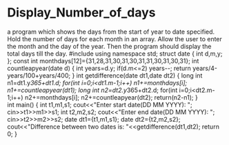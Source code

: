 # Display_Number_of_days
a program which shows the days from the start  of year to date specified. Hold the number of days for  each month in an array. Allow the user to enter the  month and the day of the year. Then the program  should display the total days till the day.
#include<iostream>
using namespace std;
struct date
{
       int d,m,y;
};
const int monthdays[12]={31,28,31,30,31,30,31,31,30,31,30,31};
int countleapyear(date d)
{
    int years=d.y;
    if(d.m<=2)
    years--;
    return years/4-years/100+years/400;
}
int getdifference(date dt1,date dt2)
{
    long int n1=dt1.y*365+dt1.d;
    for(int i=0;i<dt1.m-1;i++)
    n1+=monthdays[i];
    n1+=countleapyear(dt1);
    long int n2=dt2.y*365+dt2.d;
    for(int i=0;i<dt2.m-1;i++)
    n2+=monthdays[i];
    n2+=countleapyear(dt2);
    return(n2-n1);
}    
int main()
{
    int t1,m1,s1;
    cout<<"Enter start date(DD MM YYYY): ";
    cin>>t1>>m1>>s1;
    int t2,m2,s2;
    cout<<"Enter end date(DD MM YYYY): ";
    cin>>t2>>m2>>s2;
    date dt1={t1,m1,s1};
    date dt2={t2,m2,s2};
    cout<<"Difference between two dates is: "<<getdifference(dt1,dt2);
    return 0;
}
